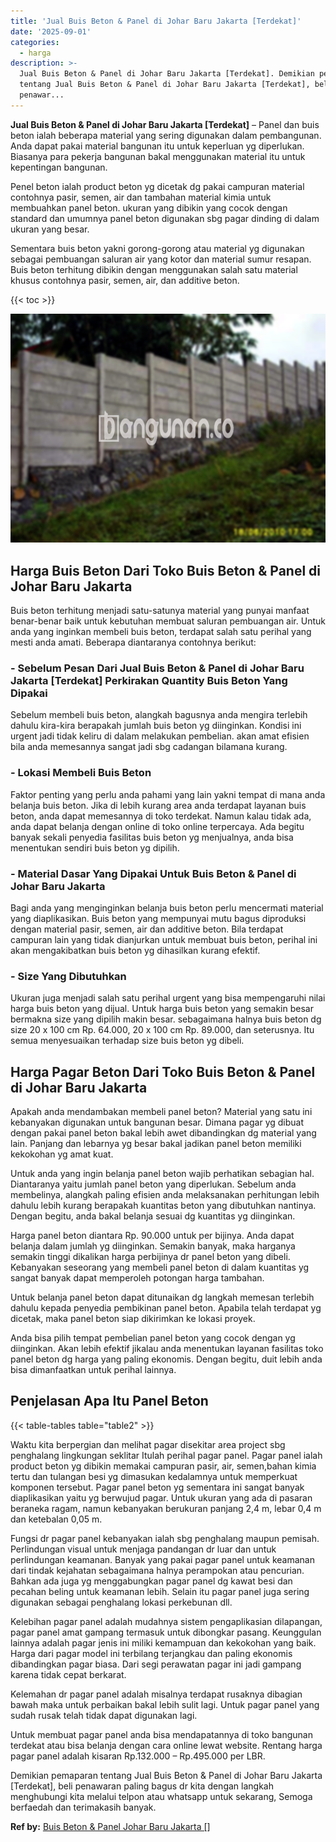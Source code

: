 ```yaml
---
title: 'Jual Buis Beton & Panel di Johar Baru Jakarta [Terdekat]'
date: '2025-09-01'
categories:
  - harga
description: >-
  Jual Buis Beton & Panel di Johar Baru Jakarta [Terdekat]. Demikian pemaparan
  tentang Jual Buis Beton & Panel di Johar Baru Jakarta [Terdekat], beli
  penawar...
---
```


**Jual Buis Beton & Panel di Johar Baru Jakarta \[Terdekat\]** – Panel dan buis beton ialah beberapa material yang sering digunakan dalam pembangunan. Anda dapat pakai material bangunan itu untuk keperluan yg diperlukan. Biasanya para pekerja bangunan bakal menggunakan material itu untuk kepentingan bangunan.

Penel beton ialah product beton yg dicetak dg pakai campuran material contohnya pasir, semen, air dan tambahan material kimia untuk membuahkan panel beton. ukuran yang dibikin yang cocok dengan standard dan umumnya panel beton digunakan sbg pagar dinding di dalam ukuran yang besar.

Sementara buis beton yakni gorong-gorong atau material yg digunakan sebagai pembuangan saluran air yang kotor dan material sumur resapan. Buis beton terhitung dibikin dengan menggunakan salah satu material khusus contohnya pasir, semen, air, dan additive beton.

{{< toc >}}

![Jual Buis Beton & Panel di Johar Baru Jakarta [Terdekat]](/images/jual-panel-buis-beton-murah-49.png)

## Harga Buis Beton Dari Toko Buis Beton & Panel di Johar Baru Jakarta

Buis beton terhitung menjadi satu-satunya material yang punyai manfaat benar-benar baik untuk kebutuhan membuat saluran pembuangan air. Untuk anda yang inginkan membeli buis beton, terdapat salah satu perihal yang mesti anda amati. Beberapa diantaranya contohnya berikut:

### \- Sebelum Pesan Dari Jual Buis Beton & Panel di Johar Baru Jakarta \[Terdekat\] Perkirakan Quantity Buis Beton Yang Dipakai

Sebelum membeli buis beton, alangkah bagusnya anda mengira terlebih dahulu kira-kira berapakah jumlah buis beton yg diinginkan. Kondisi ini urgent jadi tidak keliru di dalam melakukan pembelian. akan amat efisien bila anda memesannya sangat jadi sbg cadangan bilamana kurang.

### \- Lokasi Membeli Buis Beton

Faktor penting yang perlu anda pahami yang lain yakni tempat di mana anda belanja buis beton. Jika di lebih kurang area anda terdapat layanan buis beton, anda dapat memesannya di toko terdekat. Namun kalau tidak ada, anda dapat belanja dengan online di toko online terpercaya. Ada begitu banyak sekali penyedia fasilitas buis beton yg menjualnya, anda bisa menentukan sendiri buis beton yg dipilih.

### \- Material Dasar Yang Dipakai Untuk Buis Beton & Panel di Johar Baru Jakarta

Bagi anda yang menginginkan belanja buis beton perlu mencermati material yang diaplikasikan. Buis beton yang mempunyai mutu bagus diproduksi dengan material pasir, semen, air dan additive beton. Bila terdapat campuran lain yang tidak dianjurkan untuk membuat buis beton, perihal ini akan mengakibatkan buis beton yg dihasilkan kurang efektif.

### \- Size Yang Dibutuhkan

Ukuran juga menjadi salah satu perihal urgent yang bisa mempengaruhi nilai harga buis beton yang dijual. Untuk harga buis beton yang semakin besar bermakna size yang dipilih makin besar. sebagaimana halnya buis beton dg size 20 x 100 cm Rp. 64.000, 20 x 100 cm Rp. 89.000, dan seterusnya. Itu semua menyesuaikan terhadap size buis beton yg dibeli.

## Harga Pagar Beton Dari Toko Buis Beton & Panel di Johar Baru Jakarta

Apakah anda mendambakan membeli panel beton? Material yang satu ini kebanyakan digunakan untuk bangunan besar. Dimana pagar yg dibuat dengan pakai panel beton bakal lebih awet dibandingkan dg material yang lain. Panjang dan lebarnya yg besar bakal jadikan panel beton memiliki kekokohan yg amat kuat.

Untuk anda yang ingin belanja panel beton wajib perhatikan sebagian hal. Diantaranya yaitu jumlah panel beton yang diperlukan. Sebelum anda membelinya, alangkah paling efisien anda melaksanakan perhitungan lebih dahulu lebih kurang berapakah kuantitas beton yang dibutuhkan nantinya. Dengan begitu, anda bakal belanja sesuai dg kuantitas yg diinginkan.

Harga panel beton diantara Rp. 90.000 untuk per bijinya. Anda dapat belanja dalam jumlah yg diinginkan. Semakin banyak, maka harganya semakin tinggi dikalikan harga perbijinya dr panel beton yang dibeli. Kebanyakan seseorang yang membeli panel beton di dalam kuantitas yg sangat banyak dapat memperoleh potongan harga tambahan.

Untuk belanja panel beton dapat ditunaikan dg langkah memesan terlebih dahulu kepada penyedia pembikinan panel beton. Apabila telah terdapat yg dicetak, maka panel beton siap dikirimkan ke lokasi proyek.

Anda bisa pilih tempat pembelian panel beton yang cocok dengan yg diinginkan. Akan lebih efektif jikalau anda menentukan layanan fasilitas toko panel beton dg harga yang paling ekonomis. Dengan begitu, duit lebih anda bisa dimanfaatkan untuk perihal lainnya.

## Penjelasan Apa Itu Panel Beton

{{< table-tables table="table2" >}}

Waktu kita berpergian dan melihat pagar disekitar area project sbg penghalang lingkungan seklitar Itulah perihal pagar panel. Pagar panel ialah product beton yg dibikin memakai campuran pasir, air, semen,bahan kimia tertu dan tulangan besi yg dimasukan kedalamnya untuk memperkuat komponen tersebut. Pagar panel beton yg sementara ini sangat banyak diaplikasikan yaitu yg berwujud pagar. Untuk ukuran yang ada di pasaran beraneka ragam, namun kebanyakan berukuran panjang 2,4 m, lebar 0,4 m dan ketebalan 0,05 m.

Fungsi dr pagar panel kebanyakan ialah sbg penghalang maupun pemisah. Perlindungan visual untuk menjaga pandangan dr luar dan untuk perlindungan keamanan. Banyak yang pakai pagar panel untuk keamanan dari tindak kejahatan sebagaimana halnya perampokan atau pencurian. Bahkan ada juga yg menggabungkan pagar panel dg kawat besi dan pecahan beling untuk keamanan lebih. Selain itu pagar panel juga sering digunakan sebagai penghalang lokasi perkebunan dll.

Kelebihan pagar panel adalah mudahnya sistem pengaplikasian dilapangan, pagar panel amat gampang termasuk untuk dibongkar pasang. Keunggulan lainnya adalah pagar jenis ini miliki kemampuan dan kekokohan yang baik. Harga dari pagar model ini terbilang terjangkau dan paling ekonomis dibandingkan pagar biasa. Dari segi perawatan pagar ini jadi gampang karena tidak cepat berkarat.

Kelemahan dr pagar panel adalah misalnya terdapat rusaknya dibagian bawah maka untuk perbaikan bakal lebih sulit lagi. Untuk pagar panel yang sudah rusak telah tidak dapat digunakan lagi.

Untuk membuat pagar panel anda bisa mendapatannya di toko bangunan terdekat atau bisa belanja dengan cara online lewat website. Rentang harga pagar panel adalah kisaran Rp.132.000 – Rp.495.000 per LBR.

Demikian pemaparan tentang Jual Buis Beton & Panel di Johar Baru Jakarta \[Terdekat\], beli penawaran paling bagus dr kita dengan langkah menghubungi kita melalui telpon atau whatsapp untuk sekarang, Semoga berfaedah dan terimakasih banyak.

**Ref by:** [Buis Beton & Panel Johar Baru Jakarta []](https://id.wikipedia.org/wiki/Buis)
